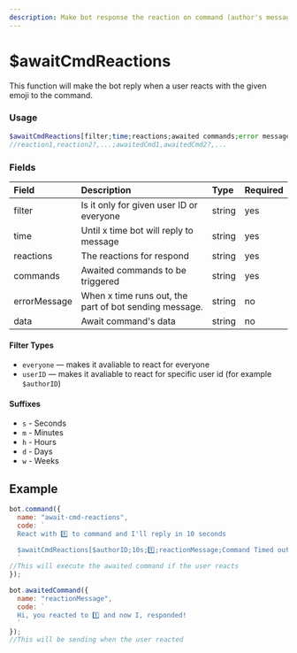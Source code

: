 ```yaml
---
description: Make bot response the reaction on command (author's message).
---
```


# $awaitCmdReactions

This function will make the bot reply when a user reacts with the given emoji to the command.

### Usage 

```php
$awaitCmdReactions[filter;time;reactions;awaited commands;error message?;awaited data?]
//reaction1,reaction2?,...;awaitedCmd1,awaitedCmd2?,...
```

### Fields

| Field | Description | Type | Required |
| :--- | :--- | :--- | :--- |
| filter | Is it only for given user ID or everyone | string | yes |
| time | Until x time bot will reply to message | string | yes |
| reactions | The reactions for respond | string | yes |
| commands | Awaited commands to be triggered | string | yes |
| errorMessage | When x time runs out, the part of bot sending message. | string | no |
| data | Await command's data | string | no |

#### Filter Types

* `everyone` — makes it avaliable to react for everyone
* `userID` — makes it avaliable to react for specific user id (for example `$authorID`)

#### Suffixes

* `s` - Seconds
* `m` - Minutes
* `h` - Hours
* `d` - Days
* `w` - Weeks

## Example

```javascript
bot.command({
  name: "await-cmd-reactions",
  code: `
  React with 1️⃣ to command and I'll reply in 10 seconds

  $awaitCmdReactions[$authorID;10s;1️⃣;reactionMessage;Command Timed out!]
  `
//This will execute the awaited command if the user reacts
});

bot.awaitedCommand({
  name: "reactionMessage",
  code: `
  Hi, you reacted to 1️⃣ and now I, responded!
  `
});
//This will be sending when the user reacted
```

